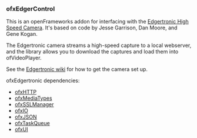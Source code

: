 ### ofxEdgerControl

This is an openFrameworks addon for interfacing with the [Edgertronic High Speed Camera](http://edgertronic.com/). It's based on code by Jesse Garrison, Dan Moore, and Gene Kogan.

The Edgertronic camera streams a high-speed capture to a local webserver, and the library allows you to download the captures and load them into ofVideoPlayer.  

See the [Edgertronic wiki](wiki.edgertronic.com/index.php/Getting_started_in_a_hurry) for how to get the camera set up.

ofxEdgertronic dependencies:
   - [ofxHTTP](https://github.com/bakercp/ofxHTTP)
   - [ofxMediaTypes](https://github.com/bakercp/ofxMediaTypes)
   - [ofxSSLManager](https://github.com/bakercp/ofxSSLManager)
   - [ofxIO](https://github.com/bakercp/ofxIO)
   - [ofxJSON](https://github.com/bakercp/ofxJSON)
   - [ofxTaskQueue](https://github.com/bakercp/ofxTaskQueue)
   - [ofxUI](https://github.com/rezaali/ofxUI)


